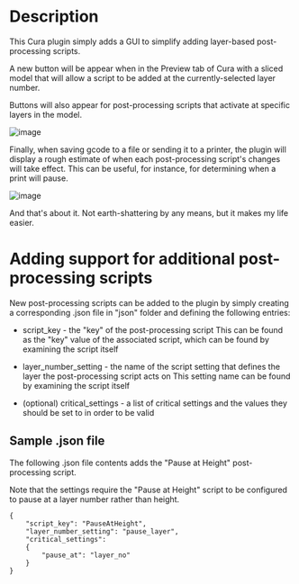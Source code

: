 # Description

This Cura plugin simply adds a GUI to simplify adding layer-based post-processing scripts.

A new button will be appear when in the Preview tab of Cura with a sliced model that will allow a script to be added at the currently-selected layer number.  

Buttons will also appear for post-processing scripts that activate at specific layers in the model. 

![image](https://github.com/kartchnb/PostProcessingGui/assets/54730012/4fd307de-c342-4022-99ea-efa8d2d4389f)

Finally, when saving gcode to a file or sending it to a printer, the plugin will display a rough estimate of when each post-processing script's changes will take effect.  This can be useful, for instance, for determining when a print will pause.

![image](https://github.com/kartchnb/PostProcessingGui/assets/54730012/27e17d06-5c89-42c3-9547-a185831e31c0)

And that's about it.  Not earth-shattering by any means, but it makes my life easier.

# Adding support for additional post-processing scripts

New post-processing scripts can be added to the plugin by simply creating a corresponding .json file in "json" folder and defining the following entries:

- script_key - the "key" of the post-processing script
  This can be found as the "key" value of the associated script, which can be found by examining the script itself

- layer_number_setting - the name of the script setting that defines the layer the post-processing script acts on
  This setting name can be found by examining the script itself

- (optional) critical_settings - a list of critical settings and the values they should be set to in order to be valid

## Sample .json file
The following .json file contents adds the "Pause at Height" post-processing script.

Note that the settings require the "Pause at Height" script to be configured to
pause at a layer number rather than height.

```
{
    "script_key": "PauseAtHeight",
    "layer_number_setting": "pause_layer",
    "critical_settings":
    {
        "pause_at": "layer_no"
    }
}
```
